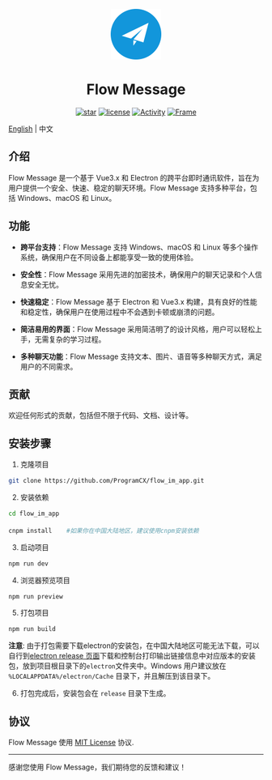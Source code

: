 <p align="center"><img src="public/icon.svg" width="100" height="100"></p>
<h1 align="center">Flow Message</h1>

<div align="center">

[![star](https://img.shields.io/github/stars/ProgramCX/flow_im_app?logo=github&style=round-square)](https://github.com/ProgramCX/flow_im_app/stargazers)
[![license](https://img.shields.io/github/license/ProgramCX/flow_im_app?style=round-square&logo=github)](https://github.com/ProgramCX/flow_im_app/blob/main/LICENSE)
[![Activity](https://img.shields.io/github/last-commit/ProgramCX/flow_im_app?style=round-square&logo=github)](#)
[![Frame](https://img.shields.io/badge/Frame-Vue3.x/Electron-orange.svg?style=round-square&logo=github)](#)

</div>

> 

[English](README.md) | 中文

## 介绍
Flow Message 是一个基于 Vue3.x 和 Electron 的跨平台即时通讯软件，旨在为用户提供一个安全、快速、稳定的聊天环境。Flow Message 支持多种平台，包括 Windows、macOS 和 Linux。

## 功能
- **跨平台支持**：Flow Message 支持 Windows、macOS 和 Linux 等多个操作系统，确保用户在不同设备上都能享受一致的使用体验。

- **安全性**：Flow Message 采用先进的加密技术，确保用户的聊天记录和个人信息安全无忧。

- **快速稳定**：Flow Message 基于 Electron 和 Vue3.x 构建，具有良好的性能和稳定性，确保用户在使用过程中不会遇到卡顿或崩溃的问题。

- **简洁易用的界面**：Flow Message 采用简洁明了的设计风格，用户可以轻松上手，无需复杂的学习过程。

- **多种聊天功能**：Flow Message 支持文本、图片、语音等多种聊天方式，满足用户的不同需求。

## 贡献

欢迎任何形式的贡献，包括但不限于代码、文档、设计等。

## 安装步骤
 1. 克隆项目
```bash
git clone https://github.com/ProgramCX/flow_im_app.git
```
2. 安装依赖
```bash
cd flow_im_app

cnpm install    #如果你在中国大陆地区，建议使用cnpm安装依赖
```

3. 启动项目
```bash
npm run dev
```
4. 浏览器预览项目
```bash
npm run preview
```

5. 打包项目
```bash
npm run build
```

**注意**: 
由于打包需要下载electron的安装包，在中国大陆地区可能无法下载，可以自行到[electron release 页面](https://github.com/electron/electron/releases)下载和控制台打印输出链接信息中对应版本的安装包，放到项目根目录下的`electron`文件夹中。Windows 用户建议放在 `%LOCALAPPDATA%/electron/Cache` 目录下，并且解压到该目录下。

6. 打包完成后，安装包会在 `release` 目录下生成。

## 协议

Flow Message 使用 [MIT License](LICENSE) 协议.

---

感谢您使用 Flow Message，我们期待您的反馈和建议！
